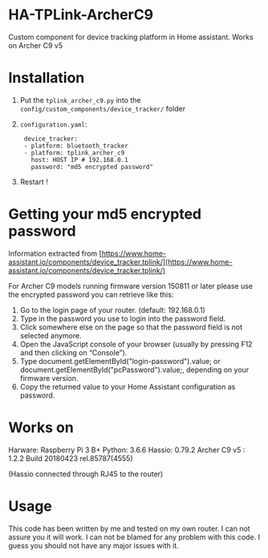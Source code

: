 # HA-TPLink-ArcherC9
Custom component for device tracking platform in Home assistant. Works on Archer C9 v5

# Installation
1. Put the `tplink_archer_c9.py` into the `config/custom_components/device_tracker/` folder

2. `configuration.yaml`:

        device_tracker:
        - platform: bluetooth_tracker
        - platform: tplink_archer_c9
          host: HOST IP # 192.168.0.1
          password: "md5 encrypted password" 
 
3. Restart !

# Getting your md5 encrypted password

Information extracted from [https://www.home-assistant.io/components/device_tracker.tplink/](https://www.home-assistant.io/components/device_tracker.tplink/)

For Archer C9 models running firmware version 150811 or later please use the encrypted password you can retrieve like this:

1. Go to the login page of your router. (default: 192.168.0.1)
2. Type in the password you use to login into the password field.
3. Click somewhere else on the page so that the password field is not selected anymore.
4. Open the JavaScript console of your browser (usually by pressing F12 and then clicking on “Console”).
5. Type document.getElementById("login-password").value; or document.getElementById("pcPassword").value;, depending on your firmware version.
6. Copy the returned value to your Home Assistant configuration as password.

#  Works on
Harware: Raspberry Pi 3 B+
Python: 3.6.6
Hassio: 0.79.2
Archer C9 v5 : 1.2.2 Build 20180423 rel.85787(4555)

(Hassio connected through RJ45 to the router)

# Usage
This code has been written by me and tested on my own router. 
I can not assure you it will work. I can not be blamed for any problem with this code.
I guess you should not have any major issues with it.
